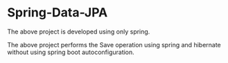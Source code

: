# Spring-Data-JPA

The above project is developed using only spring.

The above project performs the Save operation using spring and hibernate without using spring boot autoconfiguration.

